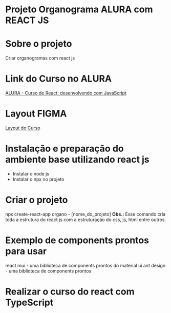 # Projeto Organograma ALURA com REACT JS

# Sobre o projeto
Criar organogramas com react js

# Link do Curso no ALURA
[ALURA - Curso de React: desenvolvendo com JavaScript](https://www.figma.com/file/T6BLI1HfB81eYOiVgpqQz7/Projeto-Intro-ao-React?node-id=134%3A128)

# Layout FIGMA
[Layout do Curso](https://cursos.alura.com.br/course/react-desenvolvendo-javascript) 

# Instalação e preparação do ambiente base utilizando react js
- Instalar o node js
- Instalar o npx no projeto 

# Criar o projeto
npx create-react-app organo - [nome_do_projeto]
**Obs.:** Esse comando cria toda a estrutura do react js com a estruturação do css, js, html entre outros.

# Exemplo de components prontos para usar
react mui - uma biblioteca de components prontos do material ui
ant design - uma biblioteca de components prontos

# Realizar o curso do react com TypeScript

